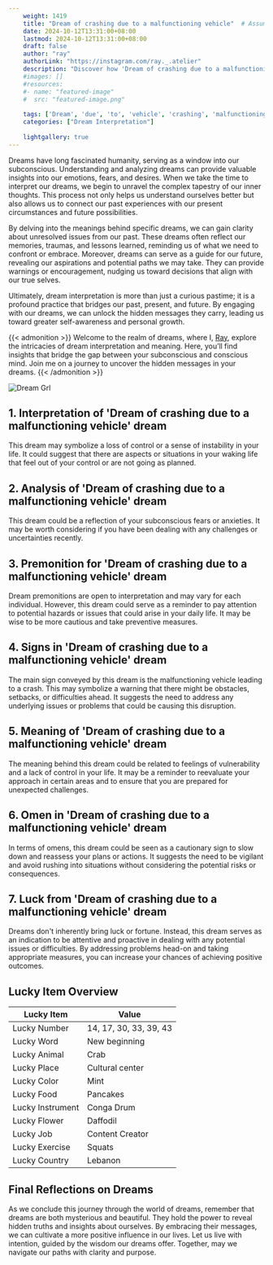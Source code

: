 ```yaml
---
    weight: 1419
    title: "Dream of crashing due to a malfunctioning vehicle"  # Assuming 'title' column exists
    date: 2024-10-12T13:31:00+08:00
    lastmod: 2024-10-12T13:31:00+08:00
    draft: false
    author: "ray"
    authorLink: "https://instagram.com/ray._.atelier"
    description: "Discover how 'Dream of crashing due to a malfunctioning vehicle' can interpret your future and uncover its significant meanings in your life."
    #images: []
    #resources:
    #- name: "featured-image"
    #  src: "featured-image.png"
    
    tags: ['Dream', 'due', 'to', 'vehicle', 'crashing', 'malfunctioning']
    categories: ["Dream Interpretation"]
    
    lightgallery: true
---
```

    
Dreams have long fascinated humanity, serving as a window into our subconscious. Understanding and analyzing dreams can provide valuable insights into our emotions, fears, and desires. When we take the time to interpret our dreams, we begin to unravel the complex tapestry of our inner thoughts. This process not only helps us understand ourselves better but also allows us to connect our past experiences with our present circumstances and future possibilities.

By delving into the meanings behind specific dreams, we can gain clarity about unresolved issues from our past. These dreams often reflect our memories, traumas, and lessons learned, reminding us of what we need to confront or embrace. Moreover, dreams can serve as a guide for our future, revealing our aspirations and potential paths we may take. They can provide warnings or encouragement, nudging us toward decisions that align with our true selves.

Ultimately, dream interpretation is more than just a curious pastime; it is a profound practice that bridges our past, present, and future. By engaging with our dreams, we can unlock the hidden messages they carry, leading us toward greater self-awareness and personal growth.

{{< admonition >}}
Welcome to the realm of dreams, where I, [Ray](https://instagram.com/ray._.atelier), explore the intricacies of dream interpretation and meaning. Here, you’ll find insights that bridge the gap between your subconscious and conscious mind. Join me on a journey to uncover the hidden messages in your dreams.
{{< /admonition >}}

![Dream Grl](https://cdn.pixabay.com/photo/2017/11/02/03/35/gothic-2910057_1280.jpg "Dream Grl")

## 1. Interpretation of 'Dream of crashing due to a malfunctioning vehicle' dream
 This dream may symbolize a loss of control or a sense of instability in your life. It could suggest that there are aspects or situations in your waking life that feel out of your control or are not going as planned.

## 2. Analysis of 'Dream of crashing due to a malfunctioning vehicle' dream
 This dream could be a reflection of your subconscious fears or anxieties. It may be worth considering if you have been dealing with any challenges or uncertainties recently.

## 3. Premonition for 'Dream of crashing due to a malfunctioning vehicle' dream
 Dream premonitions are open to interpretation and may vary for each individual. However, this dream could serve as a reminder to pay attention to potential hazards or issues that could arise in your daily life. It may be wise to be more cautious and take preventive measures.

## 4. Signs in 'Dream of crashing due to a malfunctioning vehicle' dream
 The main sign conveyed by this dream is the malfunctioning vehicle leading to a crash. This may symbolize a warning that there might be obstacles, setbacks, or difficulties ahead. It suggests the need to address any underlying issues or problems that could be causing this disruption.

## 5. Meaning of 'Dream of crashing due to a malfunctioning vehicle' dream
 The meaning behind this dream could be related to feelings of vulnerability and a lack of control in your life. It may be a reminder to reevaluate your approach in certain areas and to ensure that you are prepared for unexpected challenges.

## 6. Omen in 'Dream of crashing due to a malfunctioning vehicle' dream
 In terms of omens, this dream could be seen as a cautionary sign to slow down and reassess your plans or actions. It suggests the need to be vigilant and avoid rushing into situations without considering the potential risks or consequences.

## 7. Luck from 'Dream of crashing due to a malfunctioning vehicle' dream
 Dreams don't inherently bring luck or fortune. Instead, this dream serves as an indication to be attentive and proactive in dealing with any potential issues or difficulties. By addressing problems head-on and taking appropriate measures, you can increase your chances of achieving positive outcomes.

## Lucky Item Overview
| Lucky Item          | Value              |
|---------------|--------------------|
| Lucky Number        | 14, 17, 30, 33, 39, 43  |
| Lucky Word          | New beginning |
| Lucky Animal        | Crab |
| Lucky Place         | Cultural center     |
| Lucky Color         | Mint     |
| Lucky Food          | Pancakes      |
| Lucky Instrument    | Conga Drum |
| Lucky Flower        | Daffodil    |
| Lucky Job           | Content Creator       |
| Lucky Exercise      | Squats  |
| Lucky Country       | Lebanon    |


##  Final Reflections on Dreams

As we conclude this journey through the world of dreams, remember that dreams are both mysterious and beautiful. They hold the power to reveal hidden truths and insights about ourselves. By embracing their messages, we can cultivate a more positive influence in our lives. Let us live with intention, guided by the wisdom our dreams offer. Together, may we navigate our paths with clarity and purpose.
